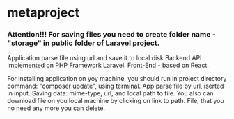 # metaproject
<h3>Attention!!! For saving files you need to create folder name - "storage" in public folder of Laravel project.</h3>
Application parse file using url and save it to local disk
Backend API implemented on PHP Framework Laravel. Front-End - based on React.

For installing application on yoy machine, you should run in project directory command: "composer update",
using terminal.
App parse file by url, iserted in input. Saving data: mime-type, url, and local path to file.
You also can download file on you local machine by clicking on link to path.
File, that you no need any more you can delete.
